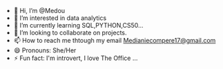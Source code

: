 - 👋 Hi, I’m @Medou
- 👀 I’m interested in data analytics
- 🌱 I’m currently learning SQL,PYTHON,CS50...
- 💞️ I’m looking to collaborate on projects.
- 📫 How to reach me thtough my email Medianiecompere17@gmail.com
- 😄 Pronouns: She/Her
- ⚡ Fun fact: I'm introvert, I love The Office ...

<!---
20041968/20041968 is a ✨ special ✨ repository because its `README.md` (this file) appears on your GitHub profile.
You can click the Preview link to take a look at your changes.
--->
